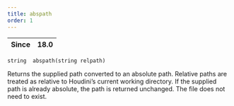 ```yaml
---
title: abspath
order: 1
---
```

| Since | 18.0 |
| --- | --- |

`string  abspath(string relpath)`

Returns the supplied path converted to an absolute path. Relative paths
are treated as relative to Houdini’s current working directory. If the
supplied path is already absolute, the path is returned unchanged. The file
does not need to exist.
